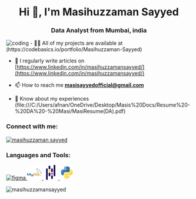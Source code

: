 
<h1 align="center">Hi 👋, I'm Masihuzzaman Sayyed</h1>
<h3 align="center">Data Analyst from Mumbai, india</h3>
<img align = 'centre' alt = 'coding' width = '400' src = https://media0.giphy.com/media/v1.Y2lkPTc5MGI3NjExdm1pMm9wd3J4Zm5ubHMzNnoxOG9kYXhzeDgwamN5bTlnZnNha3czdyZlcD12MV9pbnRlcm5hbF9naWZfYnlfaWQmY3Q9Zw/Ws6T5PN7wHv3cY8xy8/giphy.gif >
- 👨‍💻 All of my projects are available at (https://codebasics.io/portfolio/Masihuzzaman-Sayyed)

- 📝 I regularly write articles on [https://www.linkedin.com/in/masihuzzamansayyed/](https://www.linkedin.com/in/masihuzzamansayyed/)

- 📫 How to reach me **masisayyedofficial@gmail.com**

- 📄 Know about my experiences (file:///C:/Users/afnan/OneDrive/Desktop/Masis%20Docs/Resume%20-%20DA%20-%20Masi/MasiResume(DA).pdf)

<h3 align="left">Connect with me:</h3>
<p align="left">
<a href="https://linkedin.com/in/masihuzzaman sayyed" target="blank"><img align="center" src="https://raw.githubusercontent.com/rahuldkjain/github-profile-readme-generator/master/src/images/icons/Social/linked-in-alt.svg" alt="masihuzzaman sayyed" height="30" width="40" /></a>
</p>

<h3 align="left">Languages and Tools:</h3>
<p align="left"> <a href="https://www.figma.com/" target="_blank" rel="noreferrer"> <img src="https://www.vectorlogo.zone/logos/figma/figma-icon.svg" alt="figma" width="40" height="40"/> </a> <a href="https://www.mysql.com/" target="_blank" rel="noreferrer"> <img src="https://raw.githubusercontent.com/devicons/devicon/master/icons/mysql/mysql-original-wordmark.svg" alt="mysql" width="40" height="40"/> </a> <a href="https://pandas.pydata.org/" target="_blank" rel="noreferrer"> <img src="https://raw.githubusercontent.com/devicons/devicon/2ae2a900d2f041da66e950e4d48052658d850630/icons/pandas/pandas-original.svg" alt="pandas" width="40" height="40"/> </a> <a href="https://www.python.org" target="_blank" rel="noreferrer"> <img src="https://raw.githubusercontent.com/devicons/devicon/master/icons/python/python-original.svg" alt="python" width="40" height="40"/> </a> </p>

<p><img align="center" src="https://github-readme-stats.vercel.app/api/top-langs?username=masihuzzamansayyed&show_icons=true&locale=en&layout=compact" alt="masihuzzamansayyed" /></p>

